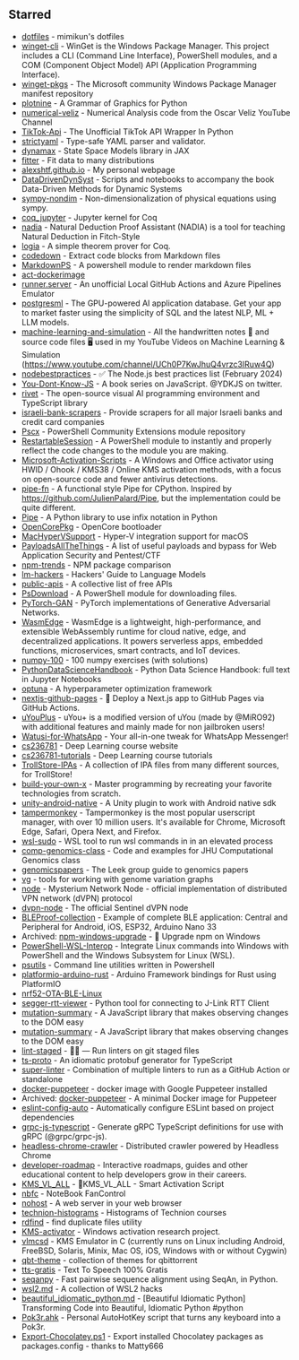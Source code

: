 ## Starred
- [dotfiles](https://github.com/mimikun/dotfiles) - mimikun's dotfiles  
- [winget-cli](https://github.com/microsoft/winget-cli) - WinGet is the Windows Package Manager. This project includes a CLI (Command Line Interface), PowerShell modules, and a COM (Component Object Model) API (Application Programming Interface).  
- [winget-pkgs](https://github.com/microsoft/winget-pkgs) - The Microsoft community Windows Package Manager manifest repository  
- [plotnine](https://github.com/has2k1/plotnine) - A Grammar of Graphics for Python  
- [numerical-veliz](https://github.com/osveliz/numerical-veliz) - Numerical Analysis code from the Oscar Veliz YouTube Channel  
- [TikTok-Api](https://github.com/davidteather/TikTok-Api) - The Unofficial TikTok API Wrapper In Python  
- [strictyaml](https://github.com/crdoconnor/strictyaml) - Type-safe YAML parser and validator.  
- [dynamax](https://github.com/probml/dynamax) - State Space Models library in JAX  
- [fitter](https://github.com/cokelaer/fitter) - Fit data to many distributions   
- [alexshtf.github.io](https://github.com/alexshtf/alexshtf.github.io) - My personal webpage  
- [DataDrivenDynSyst](https://github.com/jbramburger/DataDrivenDynSyst) - Scripts and notebooks to accompany the book Data-Driven Methods for Dynamic Systems  
- [sympy-nondim](https://github.com/cheind/sympy-nondim) - Non-dimensionalization of physical equations using sympy.  
- [coq_jupyter](https://github.com/EugeneLoy/coq_jupyter) - Jupyter kernel for Coq  
- [nadia](https://github.com/daviromero/nadia) - Natural Deduction Proof Assistant (NADIA) is a tool for teaching Natural Deduction in Fitch-Style  
- [logia](https://github.com/siladitya-basu/logia) - A simple theorem prover for Coq.  
- [codedown](https://github.com/earldouglas/codedown) - Extract code blocks from Markdown files  
- [MarkdownPS](https://github.com/Sarafian/MarkdownPS) - A powershell module to render markdown files  
- [act-dockerimage](https://github.com/JustinGrote/act-dockerimage)  
- [runner.server](https://github.com/ChristopherHX/runner.server) - An unofficial Local GitHub Actions and Azure Pipelines Emulator  
- [postgresml](https://github.com/postgresml/postgresml) - The GPU-powered AI application database. Get your app to market faster using the simplicity of SQL and the latest NLP, ML + LLM models.  
- [machine-learning-and-simulation](https://github.com/Ceyron/machine-learning-and-simulation) - All the handwritten notes 📝 and source code files 🖥️ used in my YouTube Videos on Machine Learning & Simulation (https://www.youtube.com/channel/UCh0P7KwJhuQ4vrzc3IRuw4Q)  
- [nodebestpractices](https://github.com/goldbergyoni/nodebestpractices) - :white_check_mark:  The Node.js best practices list (February 2024)  
- [You-Dont-Know-JS](https://github.com/getify/You-Dont-Know-JS) - A book series on JavaScript. @YDKJS on twitter.  
- [rivet](https://github.com/Ironclad/rivet) - The open-source visual AI programming environment and TypeScript library  
- [israeli-bank-scrapers](https://github.com/eshaham/israeli-bank-scrapers) - Provide scrapers for all major Israeli banks and credit card companies  
- [Pscx](https://github.com/Pscx/Pscx) - PowerShell Community Extensions module repository  
- [RestartableSession](https://github.com/mdgrs-mei/RestartableSession) - A PowerShell module to instantly and properly reflect the code changes to the module you are making.   
- [Microsoft-Activation-Scripts](https://github.com/massgravel/Microsoft-Activation-Scripts) - A Windows and Office activator using HWID / Ohook / KMS38 / Online KMS activation methods, with a focus on open-source code and fewer antivirus detections.  
- [pipe-fn](https://github.com/Xython/pipe-fn) - A functional style Pipe for CPython. Inspired by https://github.com/JulienPalard/Pipe, but the implementation could be quite different.  
- [Pipe](https://github.com/JulienPalard/Pipe) - A Python library to use infix notation in Python  
- [OpenCorePkg](https://github.com/acidanthera/OpenCorePkg) - OpenCore bootloader  
- [MacHyperVSupport](https://github.com/acidanthera/MacHyperVSupport) - Hyper-V integration support for macOS  
- [PayloadsAllTheThings](https://github.com/swisskyrepo/PayloadsAllTheThings) - A list of useful payloads and bypass for Web Application Security and Pentest/CTF  
- [npm-trends](https://github.com/uidotdev/npm-trends) - NPM package comparison  
- [lm-hackers](https://github.com/fastai/lm-hackers) - Hackers' Guide to Language Models  
- [public-apis](https://github.com/public-apis/public-apis) - A collective list of free APIs  
- [PsDownload](https://github.com/DanGough/PsDownload) - A PowerShell module for downloading files.  
- [PyTorch-GAN](https://github.com/eriklindernoren/PyTorch-GAN) - PyTorch implementations of Generative Adversarial Networks.  
- [WasmEdge](https://github.com/WasmEdge/WasmEdge) - WasmEdge is a lightweight, high-performance, and extensible WebAssembly runtime for cloud native, edge, and decentralized applications. It powers serverless apps, embedded functions, microservices, smart contracts, and IoT devices.  
- [numpy-100](https://github.com/rougier/numpy-100) - 100 numpy exercises (with solutions)  
- [PythonDataScienceHandbook](https://github.com/jakevdp/PythonDataScienceHandbook) - Python Data Science Handbook: full text in Jupyter Notebooks  
- [optuna](https://github.com/optuna/optuna) - A hyperparameter optimization framework  
- [nextjs-github-pages](https://github.com/gregrickaby/nextjs-github-pages) - 🚀 Deploy a Next.js app to GitHub Pages via GitHub Actions.  
- [uYouPlus](https://github.com/qnblackcat/uYouPlus) - uYou+ is a modified version of uYou (made by @MiRO92) with additional features and mainly made for non jailbroken users!  
- [Watusi-for-WhatsApp](https://github.com/FouadRaheb/Watusi-for-WhatsApp) - Your all-in-one tweak for WhatsApp Messenger!  
- [cs236781](https://github.com/vistalab-technion/cs236781) - Deep Learning course website  
- [cs236781-tutorials](https://github.com/vistalab-technion/cs236781-tutorials) - Deep Learning course tutorials  
- [TrollStore-IPAs](https://github.com/swaggyP36000/TrollStore-IPAs) - A collection of IPA files from many different sources, for TrollStore!  
- [build-your-own-x](https://github.com/codecrafters-io/build-your-own-x) - Master programming by recreating your favorite technologies from scratch.  
- [unity-android-native](https://github.com/Suvitruf/unity-android-native) - A Unity plugin to work with Android native sdk  
- [tampermonkey](https://github.com/Tampermonkey/tampermonkey) - Tampermonkey is the most popular userscript manager, with over 10 million users. It's available for Chrome, Microsoft Edge, Safari, Opera Next, and Firefox.   
- [wsl-sudo](https://github.com/Chronial/wsl-sudo) - WSL tool to run wsl commands in in an elevated process  
- [comp-genomics-class](https://github.com/BenLangmead/comp-genomics-class) - Code and examples for JHU Computational Genomics class  
- [genomicspapers](https://github.com/jtleek/genomicspapers) - The Leek group guide to genomics papers  
- [vg](https://github.com/vgteam/vg) - tools for working with genome variation graphs  
- [node](https://github.com/mysteriumnetwork/node) - Mysterium Network Node -  official implementation of distributed VPN network (dVPN) protocol  
- [dvpn-node](https://github.com/sentinel-official/dvpn-node) - The official Sentinel dVPN node  
- [BLEProof-collection](https://github.com/alexanderlavrushko/BLEProof-collection) - Example of complete BLE application: Central and Peripheral for Android, iOS, ESP32, Arduino Nano 33  
- Archived: [npm-windows-upgrade](https://github.com/felixrieseberg/npm-windows-upgrade) - :rocket: Upgrade npm on Windows  
- [PowerShell-WSL-Interop](https://github.com/mikebattista/PowerShell-WSL-Interop) - Integrate Linux commands into Windows with PowerShell and the Windows Subsystem for Linux (WSL).  
- [psutils](https://github.com/lukesampson/psutils) - Command line utilities written in Powershell  
- [platformio-arduino-rust](https://github.com/dzervas/platformio-arduino-rust) - Arduino Framework bindings for Rust using PlatformIO  
- [nrf52-OTA-BLE-Linux](https://github.com/chiararuggeri/nrf52-OTA-BLE-Linux)  
- [segger-rtt-viewer](https://github.com/bojanpotocnik/segger-rtt-viewer) - Python tool for connecting to J-Link RTT Client  
- [mutation-summary](https://github.com/rafaelw/mutation-summary) - A JavaScript library that makes observing changes to the DOM easy  
- [mutation-summary](https://github.com/mmacfadden/mutation-summary) - A JavaScript library that makes observing changes to the DOM easy  
- [lint-staged](https://github.com/lint-staged/lint-staged) - 🚫💩 — Run linters on git staged files  
- [ts-proto](https://github.com/stephenh/ts-proto) - An idiomatic protobuf generator for TypeScript  
- [super-linter](https://github.com/super-linter/super-linter) - Combination of multiple linters to run as a GitHub Action or standalone  
- [docker-puppeteer](https://github.com/alekzonder/docker-puppeteer) - docker image with Google Puppeteer installed  
- Archived: [docker-puppeteer](https://github.com/buildkite/docker-puppeteer) - A minimal Docker image for Puppeteer  
- [eslint-config-auto](https://github.com/davidjbradshaw/eslint-config-auto) - Automatically configure ESLint based on project dependencies  
- [grpc-js-typescript](https://github.com/badsyntax/grpc-js-typescript) - Generate gRPC TypeScript definitions for use with gRPC (@grpc/grpc-js).  
- [headless-chrome-crawler](https://github.com/yujiosaka/headless-chrome-crawler) - Distributed crawler powered by Headless Chrome  
- [developer-roadmap](https://github.com/kamranahmedse/developer-roadmap) - Interactive roadmaps, guides and other educational content to help developers grow in their careers.  
- [KMS_VL_ALL](https://github.com/kkkgo/KMS_VL_ALL) - 🔑KMS_VL_ALL - Smart Activation Script  
- [nbfc](https://github.com/hirschmann/nbfc) - NoteBook FanControl  
- [nohost](https://github.com/humphd/nohost) - A web server in your web browser  
- [technion-histograms](https://github.com/michael-maltsev/technion-histograms) - Histograms of Technion courses  
- [rdfind](https://github.com/pauldreik/rdfind) - find duplicate files utility  
- [KMS-activator](https://github.com/CHEF-KOCH/KMS-activator) - Windows activation research project.  
- [vlmcsd](https://github.com/Wind4/vlmcsd) - KMS Emulator in C (currently runs on Linux including Android, FreeBSD, Solaris, Minix, Mac OS, iOS, Windows with or without Cygwin)  
- [qbt-theme](https://github.com/jagannatharjun/qbt-theme) - collection of themes for qbittorrent  
- [tts-gratis](https://github.com/afkar-zoldyck/tts-gratis) - Text To Speech 100% Gratis  
- [seqanpy](https://github.com/iosonofabio/seqanpy) - Fast pairwise sequence alignment using SeqAn, in Python.  
- [wsl2.md](https://gist.github.com/hucsmn/da1dbc2eb5903cb3143c35313623e7b0) - A collection of WSL2 hacks  
- [beautiful_idiomatic_python.md](https://gist.github.com/0x4D31/f0b633548d8e0cfb66ee3bea6a0deff9) - [Beautiful Idiomatic Python] Transforming Code into Beautiful, Idiomatic Python #python  
- [Pok3r.ahk](https://gist.github.com/JarvisPrestidge/189ffb4da71397f221c1) - Personal AutoHotKey script that turns any keyboard into a Pok3r.  
- [Export-Chocolatey.ps1](https://gist.github.com/alimbada/449ddf65b4ef9752eff3) - Export installed Chocolatey packages as packages.config - thanks to Matty666  
